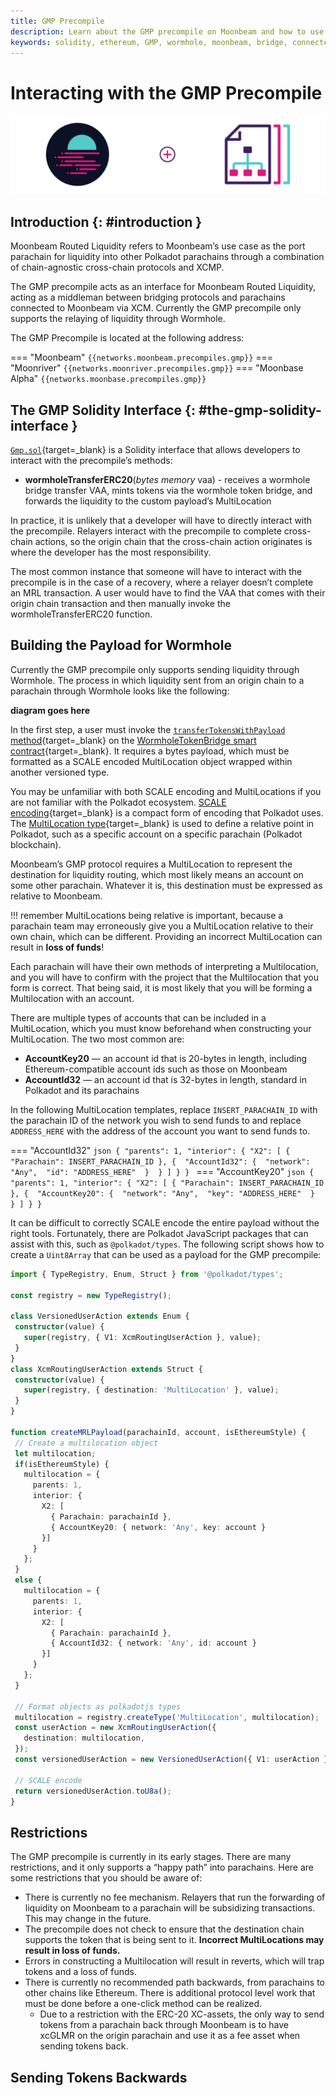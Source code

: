 ```yaml
---
title: GMP Precompile
description: Learn about the GMP precompile on Moonbeam and how to use it with the Moonbeam Routed Liquidity program provided by bridges like Wormhole.
keywords: solidity, ethereum, GMP, wormhole, moonbeam, bridge, connected, contracts, MRL
---
```


# Interacting with the GMP Precompile

![GMP Precompile Moonbeam Banner](/images/builders/pallets-precompiles/precompiles/proxy/proxy-banner.png)

## Introduction {: #introduction } 

Moonbeam Routed Liquidity refers to Moonbeam’s use case as the port parachain for liquidity into other Polkadot parachains through a combination of chain-agnostic cross-chain protocols and XCMP. 

The GMP precompile acts as an interface for Moonbeam Routed Liquidity, acting as a middleman between bridging protocols and parachains connected to Moonbeam via XCM. Currently the GMP precompile only supports the relaying of liquidity through Wormhole.

The GMP Precompile is located at the following address:  

=== "Moonbeam"
     ```
     {{networks.moonbeam.precompiles.gmp}}
     ```
=== "Moonriver"
     ```
     {{networks.moonriver.precompiles.gmp}}
     ```
=== "Moonbase Alpha"
     ```
     {{networks.moonbase.precompiles.gmp}}
     ```

## The GMP Solidity Interface {: #the-gmp-solidity-interface }

[`Gmp.sol`](https://github.com/PureStake/moonbeam/blob/master/precompiles/gmp/Gmp.sol){target=_blank} is a Solidity interface that allows developers to interact with the precompile’s methods:  

- **wormholeTransferERC20**(*bytes memory* vaa) - receives a wormhole bridge transfer VAA, mints tokens via the wormhole token bridge, and forwards the liquidity to the custom payload’s MultiLocation

In practice, it is unlikely that a developer will have to directly interact with the precompile. Relayers interact with the precompile to complete cross-chain actions, so the origin chain that the cross-chain action originates is where the developer has the most responsibility.

The most common instance that someone will have to interact with the precompile is in the case of a recovery, where a relayer doesn’t complete an MRL transaction. A user would have to find the VAA that comes with their origin chain transaction and then manually invoke the wormholeTransferERC20 function.

## Building the Payload for Wormhole

Currently the GMP precompile only supports sending liquidity through Wormhole. The process in which liquidity sent from an origin chain to a parachain through Wormhole looks like the following:  

**diagram goes here**  

In the first step, a user must invoke the [`transferTokensWithPayload` method](https://book.wormhole.com/technical/evm/tokenLayer.html#contract-controlled-transfer){target=_blank} on the [WormholeTokenBridge smart contract](https://github.com/wormhole-foundation/wormhole/blob/main/ethereum/contracts/bridge/interfaces/ITokenBridge.sol){target=_blank}. It requires a bytes payload, which must be formatted as a SCALE encoded MultiLocation object wrapped within another versioned type.  

You may be unfamiliar with both SCALE encoding and MultiLocations if you are not familiar with the Polkadot ecosystem. [SCALE encoding](https://docs.substrate.io/reference/scale-codec/){target=_blank} is a compact form of encoding that Polkadot uses. The [MultiLocation type](https://wiki.polkadot.network/docs/learn-xcvm){target=_blank} is used to define a relative point in Polkadot, such as a specific account on a specific parachain (Polkadot blockchain).  

Moonbeam’s GMP protocol requires a MultiLocation to represent the destination for liquidity routing, which most likely means an account on some other parachain. Whatever it is, this destination must be expressed as relative to Moonbeam.  

!!! remember
    MultiLocations being relative is important, because a parachain team may erroneously give you a MultiLocation relative to their own chain, which can be different. Providing an incorrect MultiLocation can result in **loss of funds**!   

Each parachain will have their own methods of interpreting a Multilocation, and you will have to confirm with the project that the Multilocation that you form is correct. That being said, it is most likely that you will be forming a Multilocation with an account.

There are multiple types of accounts that can be included in a MultiLocation, which you must know beforehand when constructing your MultiLocation. The two most common are:

- **AccountKey20** — an account id that is 20-bytes in length, including Ethereum-compatible account ids such as those on Moonbeam
- **AccountId32** — an account id that is 32-bytes in length, standard in Polkadot and its parachains

In the following MultiLocation templates, replace `INSERT_PARACHAIN_ID` with the parachain ID of the network you wish to send funds to and replace `ADDRESS_HERE` with the address of the account you want to send funds to.  

=== "AccountId32"
    ```json
    {
        "parents": 1,
        "interior": {
            "X2": [
                { "Parachain": INSERT_PARACHAIN_ID },
                { 
                    "AccountId32": { 
                        "network": "Any", 
                        "id": "ADDRESS_HERE" 
                    } 
                }
            ]
        }
    }
    ```
=== "AccountKey20"
    ```json
    {
        "parents": 1,
        "interior": {
            "X2": [
                { "Parachain": INSERT_PARACHAIN_ID },
                { 
                    "AccountKey20": { 
                        "network": "Any", 
                        "key": "ADDRESS_HERE" 
                    } 
                }
            ]
        }
    }
    ```

It can be difficult to correctly SCALE encode the entire payload without the right tools. Fortunately, there are Polkadot JavaScript packages that can assist with this, such as `@polkadot/types`. The following script shows how to create a `Uint8Array` that can be used as a payload for the GMP precompile:  

```typescript
import { TypeRegistry, Enum, Struct } from '@polkadot/types';

const registry = new TypeRegistry();

class VersionedUserAction extends Enum {
 constructor(value) {
   super(registry, { V1: XcmRoutingUserAction }, value);
 }
}
class XcmRoutingUserAction extends Struct {
 constructor(value) {
   super(registry, { destination: 'MultiLocation' }, value);
 }
}

function createMRLPayload(parachainId, account, isEthereumStyle) {
 // Create a multilocation object
 let multilocation;
 if(isEthereumStyle) {
   multilocation = {
     parents: 1,
     interior: {
       X2: [
         { Parachain: parachainId },
         { AccountKey20: { network: 'Any', key: account }
       }]
     }
   };
 }
 else {
   multilocation = {
     parents: 1,
     interior: {
       X2: [
         { Parachain: parachainId },
         { AccountId32: { network: 'Any', id: account }
       }]
     }
   };
 }

 // Format objects as polkadotjs types
 multilocation = registry.createType('MultiLocation', multilocation);
 const userAction = new XcmRoutingUserAction({
   destination: multilocation,
 });
 const versionedUserAction = new VersionedUserAction({ V1: userAction });

 // SCALE encode
 return versionedUserAction.toU8a();
}
```

## Restrictions 

The GMP precompile is currently in its early stages. There are many restrictions, and it only supports a “happy path” into parachains. Here are some restrictions that you should be aware of:

- There is currently no fee mechanism. Relayers that run the forwarding of liquidity on Moonbeam to a parachain will be subsidizing transactions. This may change in the future.
- The precompile does not check to ensure that the destination chain supports the token that is being sent to it. **Incorrect MultiLocations may result in loss of funds.**
- Errors in constructing a Multilocation will result in reverts, which will trap tokens and a loss of funds.
- There is currently no recommended path backwards, from parachains to other chains like Ethereum. There is additional protocol level work that must be done before a one-click method can be realized.
    - Due to a restriction with the ERC-20 XC-assets, the only way to send tokens from a parachain back through Moonbeam is to have xcGLMR on the origin parachain and use it as a fee asset when sending tokens back.  

## Sending Tokens Backwards
